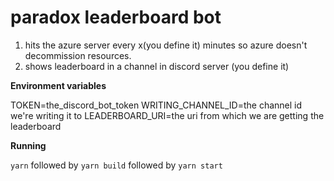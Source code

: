 # paradox leaderboard bot

1. hits the azure server every x(you define it) minutes so azure doesn't decommission resources.
2. shows leaderboard in a channel in discord server (you define it)


**Environment variables**

TOKEN=the_discord_bot_token
WRITING_CHANNEL_ID=the channel id we're writing it to
LEADERBOARD_URI=the uri from which we are getting the leaderboard

**Running**

`yarn` followed by `yarn build` followed by `yarn start`